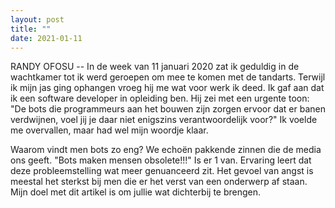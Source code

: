 ```yaml
---
layout: post
title: ""
date: 2021-01-11
---
```


RANDY OFOSU -- In de week van 11 januari 2020 zat ik geduldig in de wachtkamer tot ik werd geroepen om mee te komen met de tandarts. Terwijl ik mijn jas ging ophangen vroeg hij me wat voor werk ik deed. Ik gaf aan dat ik een software developer in opleiding ben. Hij zei met een urgente toon: "De bots die programmeurs aan het bouwen zijn zorgen ervoor dat er banen verdwijnen, voel jij je daar niet enigszins verantwoordelijk voor?" Ik voelde me overvallen, maar had wel mijn woordje klaar.

Waarom vindt men bots zo eng?
We echoën pakkende zinnen die de media ons geeft. "Bots maken mensen obsolete!!!" Is er 1 van. Ervaring leert dat deze probleemstelling wat meer genuanceerd zit. Het gevoel van angst is meestal het sterkst bij men die er het verst van een onderwerp af staan. Mijn doel met dit artikel is om jullie wat dichterbij te brengen.